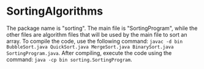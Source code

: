 # SortingAlgorithms
The package name is "sorting". The main file is "SortingProgram", while the other files are algorithm files that will be used by the main file to sort an array. To compile the code, use the following command: `javac -d bin BubbleSort.java QuickSort.java MergeSort.java BinarySort.java SortingProgram.java`. After compiling, execute the code using the command: `java -cp bin sorting.SortingProgram`. 
